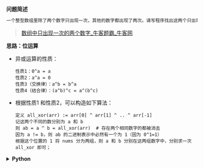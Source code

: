 <!--{
    "tags": ["位运算", "经典"],
    "来源": "牛客",
    "难度": "中等",
    "编号": "0075",
    "标题": "数组中只出现一次的两个数字",
    "公司": []
}-->

<summary><b>问题简述</b></summary>

```txt
一个整型数组里除了两个数字只出现一次，其他的数字都出现了两次。请写程序找出这两个只出现一次的数字。
```
> [数组中只出现一次的两个数字_牛客题霸_牛客网](https://www.nowcoder.com/practice/389fc1c3d3be4479a154f63f495abff8)

<!-- 
<details><summary><b>详细描述</b></summary>

```txt
```
-->

</details>

<!-- <div align="center"><img src="../../../_assets/xxx.png" height="300" /></div> -->

<summary><b>思路：位运算</b></summary>

- 异或运算的性质：
    ```
    性质1：0^a = a
    性质2：a^a = 0
    性质3（交换律）：a^b = b^a
    性质4（结合律）：(a^b)^c = a^(b^c)
    ```
- 根据性质1 和性质2，可以构造如下算法：
    ```
    定义 all_xor(arr) := arr[0] ^ arr[1] ^ .. ^ arr[-1]
    记这两个不同的数分别为 a 和 b
    则 ab = a ^ b = all_xor(arr)  # 存在两个相同数字的都被消去
    因为 a != b，则 ab 的二进制表示中必然有一个为 1（因为 0^1=1）
    根据这个位置的 1 将 nums 分为两组，则 a 和 b 分别在这两组数字中，分别求一次 all_xor 即可；
    ```

<details><summary><b>Python</b></summary>

```python
class Solution:
    def FindNumsAppearOnce(self , arr: List[int]) -> List[int]:
        
        ab = 0  # 计算 a ^ b
        for x in arr:
            ab ^= x
            
        r = ab & (~ab + 1)  # 计算 ab 最右侧的 1
        
        a = b = 0
        for x in arr:  # 根据 r 位置是否为 1 将 arr 分为两组
            if r & x:
                a ^= x
            else:
                b ^= x
        
        return [a, b] if a < b else [b, a]
```

</details>

